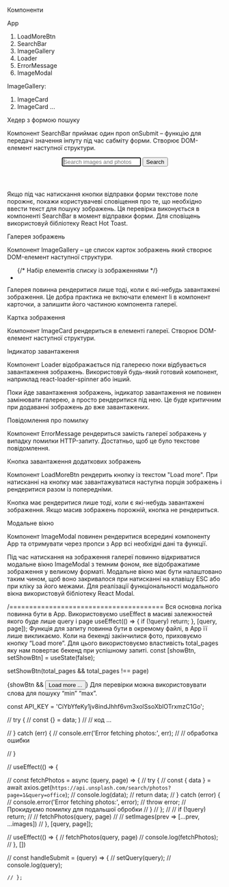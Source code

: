 Компоненти

App 
1. LoadMoreBtn
2. SearchBar
3. ImageGallery
4. Loader
5. ErrorMessage
6. ImageModal

 ImageGallery:

1.  ImageCard
2.  ImageCard ...

Хедер з формою пошуку



Компонент SearchBar приймає один проп onSubmit – функцію для передачі значення інпуту під час сабміту форми. Створює DOM-елемент наступної структури.



<header>
  <form>
    <input
      type="text"
      autocomplete="off"
      autofocus
      placeholder="Search images and photos"
    />
    <button type="submit">Search</button>
  </form>
</header>



Якщо під час натискання кнопки відправки форми текстове поле порожнє, покажи користувачеві сповіщення про те, що необхідно ввести текст для пошуку зображень. Ця перевірка виконується в компоненті SearchBar в момент відправки форми. Для сповіщень використовуй бібліотеку React Hot Toast.



Галерея зображень



Компонент ImageGallery – це список карток зображень який створює DOM-елемент наступної структури.



<ul>
	{/* Набір елементів списку із зображеннями */}
	<li>
		<div>
		  <img src="" alt="" />
		</div>
	</li>
</ul>

Галерея повинна рендеритися лише тоді, коли є які-небудь завантажені зображення. Це добра практика не включати елемент li в компонент карточки, а залишити його частиною компонента галереї.



Картка зображення



Компонент ImageCard рендериться в елементі галереї. Створює DOM-елемент наступної структури.

<div>
  <img src="" alt="" />
</div>
Індикатор завантаження



Компонент Loader відображається під галереєю поки відбувається завантаження зображень. Використовуй будь-який готовий компонент, наприклад react-loader-spinner або інший.

Поки йде завантаження зображень, індикатор завантаження не повинен замінювати галерею, а просто рендеритися під нею. Це буде критичним при додаванні зображень до вже завантажених.



Повідомлення про помилку



Компонент ErrorMessage рендериться замість галереї зображень у випадку помилки HTTP-запиту. Достатньо, щоб це було текстове повідомлення.



Кнопка завантаження додаткових зображень



Компонент LoadMoreBtn рендерить кнопку із текстом "Load more". При натисканні на кнопку має завантажуватися наступна порція зображень і рендеритися разом із попередніми.

Кнопка має рендеритися лише тоді, коли є які-небудь завантажені зображення.
Якщо масив зображень порожній, кнопка не рендериться.


Модальне вікно



Компонент ImageModal повинен рендеритися всередині компоненту App та отримувати через пропси з App всі необхідні дані та функції.



Під час натискання на зображення галереї повинно відкриватися модальне вікно ImageModal з темним фоном, яке відображатиме зображення у великому форматі. Модальне вікно має бути налаштовано таким чином, щоб воно закривалося при натисканні на клавішу ESC або при кліку за його межами. Для реалізації функціональності модального вікна використовуй бібліотеку React Modal.

/=======================================
Вся основна логіка повинна бути в Арр.
Використовуємо useEffect в масиві залежностей якого буде лише query і page
useEffect(() => { if (!query) return; }, [query, page]);
Функція для запиту повинна бути в окремому файлі, в Арр її лише викликаємо.
Коли на бекенді закінчилися фото, приховуємо кнопку “Load more”. Для цього використовуємо властивість total_pages яку нам повертає бекенд при успішному запиті.
const [showBtn, setShowBtn] = useState(false);

setShowBtn(total_pages && total_pages !== page)

{showBtn && <button> Load more ... </button >}
Для перевірки можна використовувати слова для пошуку “min” “max”.



const API_KEY = 'CiYbYfeKy1jv8indJhhf6vm3xolSsoXblOTrxmzC1Go';


 // try {
// const {} = data; )
//   // код ...

// } catch (err) {
// console.err('Error fetching photos:', err);
//   // обработка ошибки

// }


//   useEffect(() => {

//     const fetchPhotos = async (query, page) => {
//   try {
//       const { data } = await axios.get(`https://api.unsplash.com/search/photos?page=1&query=office`);
//       console.log(data);
//     return data;
//   } catch (error) {
//     console.error('Error fetching photos:', error);
//     throw error; // Прокидуємо помилку для подальшої обробки
//   }
// };
//     // if (!query) return;
//     // fetchPhotos(query, page)
//     // setImages(prev => [...prev, ...images])
//   }, [query, page]);

  // useEffect(() => {
  //   fetchPhotos(query, page)
  //   console.log(fetchPhotos);
  //  }, [])

  // const handleSubmit = (query) => {
  //   setQuery(query);
  //   console.log(query);
    
    // };
